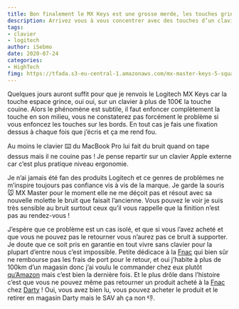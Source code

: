 ```yaml
---
title: Bon finalement le MX Keys est une grosse merde, les touches grinces
description: Arrivez vous à vous concentrer avec des touches d’un clavier qui grincent ? Et bien moi non et je fais le retour sur ce problème que je rencontre avec le MX Keys de Logitech.
tags: 
- clavier
- logitech
author: iSebmo
date: 2020-07-24
categories: 
- HighTech
fimg: https://tfada.s3-eu-central-1.amazonaws.com/mx-master-keys-5-squashed.jpeg
---
```


Quelques jours auront suffit pour que je renvois le Logitech MX Keys car la touche espace grince, oui oui, sur un clavier à plus de 100€ la touche couine. Alors le phénomène est subtile, il faut enfoncer complètement la touche en son milieu, vous ne constaterez pas forcément le problème si vous enfoncez les touches sur les bords. En tout cas je fais une fixation dessus à chaque fois que j’écris et ça me rend fou. 

Au moins le clavier ⌨️ du MacBook Pro lui fait du bruit quand on tape dessus mais il ne couine pas ! Je pense repartir sur un clavier Apple externe car c’est plus pratique niveau ergonomie.

Je n’ai jamais été fan des produits Logitech et ce genres de problèmes ne m’inspire toujours pas confiance vis à vis de la marque. Je garde la souris 🐭 MX Master pour le moment elle ne me déçoit pas et résout avec sa nouvelle molette le bruit que faisait l’ancienne. 
Vous pouvez le voir je suis très sensible au bruit surtout ceux qu’il vous rappelle que la finition n’est pas au rendez-vous !

J’espère que ce problème est un cas isolé, et que si vous l’avez acheté et que vous ne pouvez pas le retourner vous n’aurez pas ce bruit à supporter. Je doute que ce soit pris en garantie en tout vivre sans clavier pour la plupart d’entre nous c’est impossible. 
Petite dédicace à la [Fnac](fnac.com) qui bien sûr ne rembourse pas les frais de port pour le retour, et oui j’habite à plus de 100km d’un magasin donc j’ai voulu le commander chez eux plutôt [qu’Amazon](amazon.fr) mais c’est bien la dernière fois. Et le plus drôle dans l’histoire c’est que vous ne pouvez même pas retourner un produit acheté à la [Fnac](fnac.com) chez [Darty](darty.com) ! Oui, vous avez bien lu, vous pouvez acheter le produit et le retirer en magasin Darty mais le SAV ah ça non 👎.